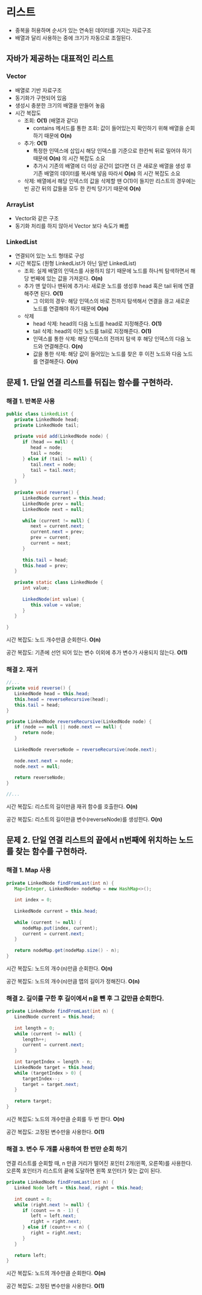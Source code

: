 # 리스트

* 중복을 허용하며 순서가 있는 연속된 데이터를 가지는 자료구조
* 배열과 달리 사용하는 중에 크기가 자동으로 조절된다.

## 자바가 제공하는 대표적인 리스트
### Vector
* 배열로 기반 자료구조
* 동기화가 구현되어 있음
* 생성시 충분한 크기의 배열을 만들어 놓음
* 시간 복잡도
    * 조회: **O(1)** (배열과 같다)
        * contains 메서드를 통한 조회: 값이 들어있는지 확인하기 위해 배열을 순회하기 때문에 **O(n)**
    * 추가: **O(1)**
        * 특정한 인덱스에 삽입시 해당 인덱스를 기준으로 한칸씩 뒤로 밀어야 하기 때문에 **O(n)** 의 시간 복잡도 소요
        * 추가시 기존의 배열에 더 이상 공간이 없다면 더 큰 새로운 배열을 생성 후 기존 배열의 데이터를 복사해 넣음 따라서 **O(n)** 의 시간 복잡도 소요
    * 삭제: 배열에서 해당 인덱스의 값을 삭제할 땐 O(1)이 들지만 리스트의 경우에는 빈 공간 뒤의 값들을 모두 한 칸씩 당기기 때문에 **O(n)**

### ArrayList
* Vector와 같은 구조
* 동기화 처리를 하지 않아서 Vector 보다 속도가 빠름

### LinkedList
* 연결되어 있는 노드 형태로 구성
* 시간 복잡도 (원형 LinkedList가 아닌 일반 LinkedList)
    * 조회: 실제 배열의 인덱스를 사용하지 않기 때문에 노드를 하나씩 탐색하면서 해당 번째에 있는 값을 가져온다. **O(n)**
    * 추가
        맨 앞이나 맨뒤에 추가시: 새로운 노드를 생성후 head 혹은 tail 뒤에 연결해주면 된다. **O(1)**
        * 그 이외의 경우: 해당 인덱스의 바로 전까지 탐색해서 연결을 끊고 새로운 노드를 연결해야 하기 때문에 **O(n)**
    * 삭제
        * head 삭제: head의 다음 노드를 head로 지정해준다. **O(1)**
        * tail 삭제: head의 이전 노드를 tail로 지정해준다. **O(1)**
        * 인덱스를 통한 삭제: 해당 인덱스의 전까지 탐색 후 해당 인덱스의 다음 노드와 연결해준다. **O(n)**
        * 값을 통한 삭제: 해당 값이 들어있는 노드를 찾은 후 이전 노드와 다음 노드를 연결해준다. **O(n)**


## 문제 1. 단일 연결 리스트를 뒤집는 함수를 구현하라.

### 해결 1. 반복문 사용
~~~java
public class LinkedList {
   private LinkedNode head;
   private LinkedNode tail;
   
   private void add(LinkedNode node) {
      if (head == null) {
         head = node;
         tail = node;
      } else if (tail != null) {
         tail.next = node;
         tail = tail.next;
      }
   }
   
   private void reverse() {
      LinkedNode current = this.head;
      LinkedNode prev = null;
      LinkedNode next = null;
      
      while (current != null) {
         next = current.next;
         current.next = prev;
         prev = current;
         current = next;
      }
      
      this.tail = head;
      this.head = prev;
   }
   
   private static class LinkedNode {
      int value;
      
      LinkedNode(int value) {
         this.value = value;
      }
   }
   
}
~~~

시간 복잡도: 노드 개수만큼 순회한다. **O(n)**

공간 복잡도: 기존에 선언 되어 있는 변수 이외에 추가 변수가 사용되지 않는다. **O(1)**

### 해결 2. 재귀

~~~java
//...
private void reverse() {
   LinkedNode head = this.head;
   this.head = reverseRecursive(head);
   this.tail = head;
}

private LinkedNode reverseRecursive(LinkedNode node) {
   if (node == null || node.next == null) {
      return node;
   }
   
   LinkedNode reverseNode = reverseRecursive(node.next);
   
   node.next.next = node;
   node.next = null;
   
   return reverseNode;
}

//...
~~~

시간 복잡도: 리스트의 길이만큼 재귀 함수를 호출한다. **O(n)**

공간 복잡도: 리스트의 길이만큼 변수(reverseNode)를 생성한다. **O(n)**


## 문제 2. 단일 연결 리스트의 끝에서 n번째에 위치하는 노드를 찾는 함수를 구현하라.

### 해결 1. Map 사용
~~~java
private LinkedNode findFromLast(int n) {
   Map<Integer, LinkedNode> nodeMap = new HashMap<>();
   
   int index = 0;
   
   LinkedNode current = this.head;
   
   while (current != null) {
      nodeMap.put(index, current);
      current = current.next;
   }
   
   return nodeMap.get(nodeMap.size() - n);
}
~~~

시간 복잡도: 노드의 개수(n)만큼 순회한다. **O(n)**

공간 복잡도: 노드의 개수(n)만큼 맵의 길이가 정해진다. **O(n)**

### 해결 2. 길이를 구한 후 길이에서 n을 뺀 후 그 값만큼 순회한다.

~~~java
private LinkedNode findFromLast(int n) {
   LinedNode current = this.head;
   
   int length = 0;
   while (current != null) {
      length++;
      current = current.next;
   }
   
   int targetIndex = length - n;
   LinkedNode target = this.head;
   while (targetIndex > 0) {
      targetIndex--;
      target = target.next;
   }
   
   return target;
}
~~~

시간 복잡도: 노드의 개수만큼 순회를 두 번 한다. **O(n)**

공간 복잡도: 고정된 변수만을 사용한다. **O(1)**


### 해결 3. 변수 두 개를 사용하여 한 번만 순회 하기
연결 리스트를 순회할 때, n 만큼 거리가 떨어진 포인터 2개(왼쪽, 오른쪽)를 사용한다. 오른쪽 포인터가 리스트의 끝에 도달하면 왼쪽 포인터가 찾는 값이 된다.
~~~java
private LinkedNode findFromLast(int n) {
   Linked Node left = this.head, right = this.head;
   
   int count = 0;
   while (right.next != null) {
      if (count == n - 1) {
         left = left.next;
         right = right.next;
      } else if (count++ < n) {
         right = right.next;
      }
   }
   
   return left;
}
~~~

시간 복잡도: 노드의 개수만큼 순회한다. **O(n)**

공간 복잡도: 고정된 변수만을 사용한다. **O(1)**
